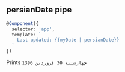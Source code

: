 ## persianDate pipe


``` typescript
@Component({
  selector: 'app',
  template: `
    Last updated: {{myDate | persianDate}}
  `
})
```


Prints `چهارشنبه 30 فروردین 1396`
